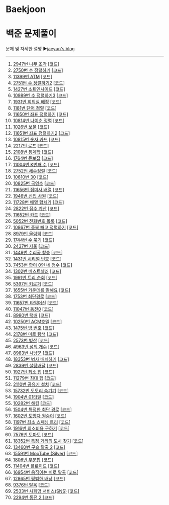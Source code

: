 # Baekjoon
백준 문제풀이
======================
문제 및 자세한 설명
▶[jaeyun's blog](https://blog.naver.com/jaeyoon_95)

- - -
1.  [2947번 나무 조각](https://blog.naver.com/jaeyoon_95/221747792698)  [[코드]](https://github.com/jaeyun95/Baekjoon/blob/master/code/2947.py)
2.  [2750번 수 정렬하기](https://blog.naver.com/jaeyoon_95/222278523255)  [[코드]](https://github.com/jaeyun95/Baekjoon/blob/master/code/2750.py)
3.  [11399번 ATM](https://blog.naver.com/jaeyoon_95/222278540925)  [[코드]](https://github.com/jaeyun95/Baekjoon/blob/master/code/211399.py)
4.  [2751번 수 정렬하기2](https://blog.naver.com/jaeyoon_95/222278600068)  [[코드]](https://github.com/jaeyun95/Baekjoon/blob/master/code/2751.py)
5.  [1427번 소트인사이드](https://blog.naver.com/jaeyoon_95/222278656058)  [[코드]](https://github.com/jaeyun95/Baekjoon/blob/master/code/1427.py)
6.  [10989번 수 정렬하기3](https://blog.naver.com/jaeyoon_95/222278677706)  [[코드]](https://github.com/jaeyun95/Baekjoon/blob/master/code/10989.py)
7.  [1931번 회의실 배정](https://blog.naver.com/jaeyoon_95/222278712080)  [[코드]](https://github.com/jaeyun95/Baekjoon/blob/master/code/1931.py)
8.  [1181번 단어 정렬](https://blog.naver.com/jaeyoon_95/222278726643)  [[코드]](https://github.com/jaeyun95/Baekjoon/blob/master/code/1181.py)
9.  [11650번 좌표 정렬하기](https://blog.naver.com/jaeyoon_95/222278735509)  [[코드]](https://github.com/jaeyun95/Baekjoon/blob/master/code/11650.py)
10.  [10814번 나이순 정렬](https://blog.naver.com/jaeyoon_95/222278751075)  [[코드]](https://github.com/jaeyun95/Baekjoon/blob/master/code/10814.py)
11.  [1026번 보물](https://blog.naver.com/jaeyoon_95/222278804306)  [[코드]](https://github.com/jaeyun95/Baekjoon/blob/master/code/1026.py)
12.  [11651번 좌표 정렬하기2](https://blog.naver.com/jaeyoon_95/222279509940)  [[코드]](https://github.com/jaeyun95/Baekjoon/blob/master/code/111651.py)
13.  [10815번 숫자 카드](https://blog.naver.com/jaeyoon_95/222279560829)  [[코드]](https://github.com/jaeyun95/Baekjoon/blob/master/code/10815.py)
14.  [2217번 로프](https://blog.naver.com/jaeyoon_95/222279598560)  [[코드]](https://github.com/jaeyun95/Baekjoon/blob/master/code/2217.py)
15.  [2108번 통계학](https://blog.naver.com/jaeyoon_95/222279660170)  [[코드]](https://github.com/jaeyun95/Baekjoon/blob/master/code/2108.py)
16.  [1764번 듣보잡](https://blog.naver.com/jaeyoon_95/222279686869)  [[코드]](https://github.com/jaeyun95/Baekjoon/blob/master/code/1764.py)
17.  [11004번 K번째 수](https://blog.naver.com/jaeyoon_95/222280383890)  [[코드]](https://github.com/jaeyun95/Baekjoon/blob/master/code/11004.py)
18.  [2752번 세수정렬](https://blog.naver.com/jaeyoon_95/222280388707)  [[코드]](https://github.com/jaeyun95/Baekjoon/blob/master/code/2752.py)
19.  [10610번 30](https://blog.naver.com/jaeyoon_95/222280392491)  [[코드]](https://github.com/jaeyun95/Baekjoon/blob/master/code/10610.py)
20.  [10825번 국영수](https://blog.naver.com/jaeyoon_95/222280405305)  [[코드]](https://github.com/jaeyun95/Baekjoon/blob/master/code/10825.py)
21.  [11656번 접미사 배열](https://blog.naver.com/jaeyoon_95/222280413506)  [[코드]](https://github.com/jaeyun95/Baekjoon/blob/master/code/11656.py)
22.  [1946번 신입 사원](https://blog.naver.com/jaeyoon_95/222281713235)  [[코드]](https://github.com/jaeyun95/Baekjoon/blob/master/code/1946.py)
23.  [11728번 배열 합치기](https://blog.naver.com/jaeyoon_95/222281721521)  [[코드]](https://github.com/jaeyun95/Baekjoon/blob/master/code/11728.py)
24.  [2822번 점수 계산](https://blog.naver.com/jaeyoon_95/222281734593)  [[코드]](https://github.com/jaeyun95/Baekjoon/blob/master/code/2822.py)
25.  [11652번 카드](https://blog.naver.com/jaeyoon_95/222281740959)  [[코드]](https://github.com/jaeyun95/Baekjoon/blob/master/code/11652.py)
26.  [5052번 전화번호 목록](https://blog.naver.com/jaeyoon_95/222281764914)  [[코드]](https://github.com/jaeyun95/Baekjoon/blob/master/code/5052.py)
27.  [10867번 중복 빼고 정렬하기](https://blog.naver.com/jaeyoon_95/222281787407)  [[코드]](https://github.com/jaeyun95/Baekjoon/blob/master/code/10867.py)
28.  [8979번 올림픽](https://blog.naver.com/jaeyoon_95/222281829464)  [[코드]](https://github.com/jaeyun95/Baekjoon/blob/master/code/8979.py)
29.  [1744번 수 묶기](https://blog.naver.com/jaeyoon_95/222282896747)  [[코드]](https://github.com/jaeyun95/Baekjoon/blob/master/code/1744.py)
30.  [2437번 저울](https://blog.naver.com/jaeyoon_95/222282951172)  [[코드]](https://github.com/jaeyun95/Baekjoon/blob/master/code/2437.py)
31.  [1449번 수리공 항승](https://blog.naver.com/jaeyoon_95/222284111354)  [[코드]](https://github.com/jaeyun95/Baekjoon/blob/master/code/1449.py)
32.  [1431번 시리얼 번호](https://blog.naver.com/jaeyoon_95/222284164892)  [[코드]](https://github.com/jaeyun95/Baekjoon/blob/master/code/1431.py)
33.  [7453번 합이 0인 네 정수](https://blog.naver.com/jaeyoon_95/222285275286)  [[코드]](https://github.com/jaeyun95/Baekjoon/blob/master/code/7453.py)
34.  [1302번 베스트셀러](https://blog.naver.com/jaeyoon_95/222285293396)  [[코드]](https://github.com/jaeyun95/Baekjoon/blob/master/code/1302.py)
35.  [1991번 트리 순회](https://blog.naver.com/jaeyoon_95/222286148489)  [[코드]](https://github.com/jaeyun95/Baekjoon/blob/master/code/1991.py)
36.  [5397번 키로거](https://blog.naver.com/jaeyoon_95/222288686942)  [[코드]](https://github.com/jaeyun95/Baekjoon/blob/master/code/5397.py)
37.  [1655번 가운데를 말해요](https://blog.naver.com/jaeyoon_95/222294072618)  [[코드]](https://github.com/jaeyun95/Baekjoon/blob/master/code/1655.py)
38.  [1753번 최단경로](https://blog.naver.com/jaeyoon_95/222296414758)  [[코드]](https://github.com/jaeyun95/Baekjoon/blob/master/code/1753.py)
39.  [11657번 타임머신](https://blog.naver.com/jaeyoon_95/222297504267)  [[코드]](https://github.com/jaeyun95/Baekjoon/blob/master/code/11657.py)
40.  [11047번 동전0](https://blog.naver.com/jaeyoon_95/222324946115)  [[코드]](https://github.com/jaeyun95/Baekjoon/blob/master/code/11047.py)
41.  [8980번 택배](https://blog.naver.com/jaeyoon_95/222325017632)  [[코드]](https://github.com/jaeyun95/Baekjoon/blob/master/code/8980.py)
42.  [10250번 ACM호텔](https://blog.naver.com/jaeyoon_95/222326011380)  [[코드]](https://github.com/jaeyun95/Baekjoon/blob/master/code/10250.py)
43.  [1475번 방 번호](https://blog.naver.com/jaeyoon_95/222326031162)  [[코드]](https://github.com/jaeyun95/Baekjoon/blob/master/code/1475.py)
44.  [2178번 미로 탐색](https://blog.naver.com/jaeyoon_95/222327484420)  [[코드]](https://github.com/jaeyun95/Baekjoon/blob/master/code/2178.py)
45.  [2573번 빙산](https://blog.naver.com/jaeyoon_95/222327573031)  [[코드]](https://github.com/jaeyun95/Baekjoon/blob/master/code/2573.py)
46.  [4963번 섬의 개수](https://blog.naver.com/jaeyoon_95/222337356556)  [[코드]](https://github.com/jaeyun95/Baekjoon/blob/master/code/4963.py)
47.  [8983번 사냥꾼](https://blog.naver.com/jaeyoon_95/222340179158)  [[코드]](https://github.com/jaeyun95/Baekjoon/blob/master/code/8983.py)
48.  [18353번 병사 배치하기](https://blog.naver.com/jaeyoon_95/222341461615)  [[코드]](https://github.com/jaeyun95/Baekjoon/blob/master/code/18353.py)
49.  [2839번 설탕배달](https://blog.naver.com/jaeyoon_95/222341547863)  [[코드]](https://github.com/jaeyun95/Baekjoon/blob/master/code/2839.py)
50.  [1927번 최소 힙](https://blog.naver.com/jaeyoon_95/222343249839)  [[코드]](https://github.com/jaeyun95/Baekjoon/blob/master/code/1927.py)
51.  [11279번 최대 힙](https://blog.naver.com/jaeyoon_95/222343254040)  [[코드]](https://github.com/jaeyun95/Baekjoon/blob/master/code/11279.py)
52.  [2110번 공유기 설치](https://blog.naver.com/jaeyoon_95/222344914172)  [[코드]](https://github.com/jaeyun95/Baekjoon/blob/master/code/2110.py)
53.  [15732번 도토리 숨기기](https://blog.naver.com/jaeyoon_95/222345086540)  [[코드]](https://github.com/jaeyun95/Baekjoon/blob/master/code/15732.py)
54.  [1904번 01타일](https://blog.naver.com/jaeyoon_95/222345150873)  [[코드]](https://github.com/jaeyun95/Baekjoon/blob/master/code/1904.py)
55.  [10282번 해킹](https://blog.naver.com/jaeyoon_95/222346437668)  [[코드]](https://github.com/jaeyun95/Baekjoon/blob/master/code/10282.py)
56.  [1504번 특정한 최단 경로](https://blog.naver.com/jaeyoon_95/222346482161)  [[코드]](https://github.com/jaeyun95/Baekjoon/blob/master/code/1504.py)
57.  [1602번 도망자 원숭이](https://blog.naver.com/jaeyoon_95/222346577492)  [[코드]](https://github.com/jaeyun95/Baekjoon/blob/master/code/1602.py)
58.  [1197번 최소 스패닝 트리](https://blog.naver.com/jaeyoon_95/222347726665)  [[코드]](https://github.com/jaeyun95/Baekjoon/blob/master/code/1197.py)
59.  [1916번 최소비용 구하기](https://blog.naver.com/jaeyoon_95/222347751308)  [[코드]](https://github.com/jaeyun95/Baekjoon/blob/master/code/1916.py)
60.  [7576번 토마토](https://blog.naver.com/jaeyoon_95/222347825365)  [[코드]](https://github.com/jaeyun95/Baekjoon/blob/master/code/7576.py)
61.  [18352번 특정 거리의 도시 찾기](https://blog.naver.com/jaeyoon_95/222349297431)  [[코드]](https://github.com/jaeyun95/Baekjoon/blob/master/code/18352.py)
62.  [13460번 구슬 탈출 2](https://blog.naver.com/jaeyoon_95/222349394325)  [[코드]](https://github.com/jaeyun95/Baekjoon/blob/master/code/13460.py)
63.  [15591번 MooTube (Silver)](https://blog.naver.com/jaeyoon_95/222349589370)  [[코드]](https://github.com/jaeyun95/Baekjoon/blob/master/code/15591.py)
64.  [1806번 부분합](https://blog.naver.com/jaeyoon_95/222351392535)  [[코드]](https://github.com/jaeyun95/Baekjoon/blob/master/code/1806.py)
65.  [11404번 플로이드](https://blog.naver.com/jaeyoon_95/222354606579)  [[코드]](https://github.com/jaeyun95/Baekjoon/blob/master/code/11404.py)
66.  [16954번 움직이는 미로 탈출](https://blog.naver.com/jaeyoon_95/222354729947)  [[코드]](https://github.com/jaeyun95/Baekjoon/blob/master/code/16954.py)
67.  [12865번 평범한 배낭](https://blog.naver.com/jaeyoon_95/222355560684)  [[코드]](https://github.com/jaeyun95/Baekjoon/blob/master/code/12865.py)
68.  [9376번 탈옥](https://blog.naver.com/jaeyoon_95/222355814484)  [[코드]](https://github.com/jaeyun95/Baekjoon/blob/master/code/9376.py)
69.  [2533번 사회망 서비스(SNS)](https://blog.naver.com/jaeyoon_95/222355946971)  [[코드]](https://github.com/jaeyun95/Baekjoon/blob/master/code/2533.py)
70.  [2294번 동전 2 ](https://blog.naver.com/jaeyoon_95/222355985924)  [[코드]](https://github.com/jaeyun95/Baekjoon/blob/master/code/2294.py)


